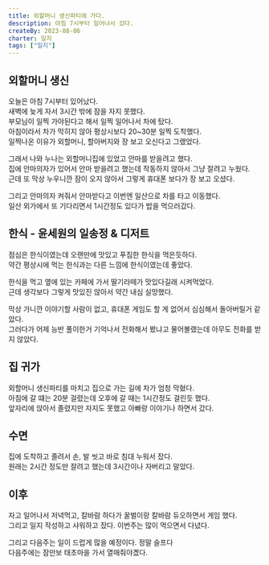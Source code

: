 ```yaml
---
title: 외할머니 생신파티에 가다.
description: 아침 7시부터 일어나서 갔다.
createBy: 2023-08-06
charter: 일지
tags: ["일지"]
---
```


## 외할머니 생신

오늘은 아침 7시부터 있어났다.  
새벽에 늦게 자서 3시간 밖에 잠을 자지 못했다.  
부모님이 일찍 가야된다고 해서 일찍 일어나서 차에 탔다.  
아침이라서 차가 막히지 않아 평상시보다 20~30분 일찍 도착했다.  
일찍나온 이유가 외할머니, 할아버지와 장 보고 오신다고 그랬었다.

그래서 나와 누나는 외할머니집에 있었고 안마를 받을려고 했다.  
집에 안마의자가 있어서 안마 받을려고 했는데 작동하지 않아서 그냥 잘려고 누웠다.  
근데 또 막상 누우니깐 잠이 오지 않아서 그렇게 휴대폰 보다가 장 보고 오셨다.

그리고 안마의자 켜줘서 안마받다고 이번엔 일산으로 차를 타고 이동했다.  
일산 외가에서 또 기다리면서 1시간정도 있다가 밥을 먹으러갔다.

## 한식 - 윤세원의 일송정 & 디저트

점심은 한식이였는데 오랜만에 맛있고 푸짐한 한식을 먹은듯하다.  
약간 평상시에 먹는 한식과는 다른 느낌에 한식이였는데 좋았다.

한식을 먹고 옆에 있는 카페에 가서 딸기라떼가 맛있다길래 시켜먹었다.  
근데 생각보다 그렇게 맛있진 않아서 약간 내심 실망했다.

막상 가니깐 이야기할 사람이 없고, 휴대폰 게임도 할 게 없어서 심심해서 돌아버릴거 같았다.  
그러다가 어제 능반 풀이한거 기억나서 전화해서 봤냐고 물어볼랬는데 아무도 전화를 받지 않았다.

## 집 귀가

외할머니 생신파티를 마치고 집으로 가는 길에 차가 엄청 막혔다.  
아침에 갈 떄는 20분 걸렸는데 오후에 갈 때는 1시간정도 걸린듯 했다.  
앞자리에 앉아서 졸렸지만 자지도 못했고 아빠랑 이야기나 하면서 갔다.

## 수면

집에 도착하고 졸려서 손, 발 씻고 바로 침대 누워서 잤다.  
원래는 2시간 정도만 잘려고 했는데 3시간이나 자버리고 말았다.

## 이후

자고 일어나서 저녁먹고, 칼바람 하다가 꿀벌이랑 칼바람 듀오하면서 게임 했다.  
그리고 일지 작성하고 샤워하고 잤다. 이번주는 많이 먹으면서 다녔다.

그리고 다음주는 일이 드럽게 많을 예정이다. 정말 슬프다  
다음주에는 잠만보 태초마을 가서 열매줘야곘다.
